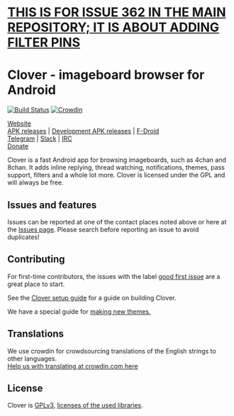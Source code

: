 # [THIS IS FOR ISSUE 362 IN THE MAIN REPOSITORY; IT IS ABOUT ADDING FILTER PINS](https://github.com/Floens/Clover/issues/362)



# Clover - imageboard browser for Android  

[![Build Status](https://travis-ci.org/Floens/Clover.svg?branch=dev)](https://travis-ci.org/Floens/Clover)
[![Crowdin](https://d322cqt584bo4o.cloudfront.net/clover/localized.svg)](https://crowdin.com/project/clover)

[Website](http://floens.github.io/Clover/)  
[APK releases](https://floens.github.io/Clover/#releases) | [Development APK releases](https://floens.github.io/Clover/#dev) | [F-Droid](https://floens.github.io/Clover/#fdroid)  
[Telegram](https://t.me/cloverapp) | [Slack](https://join.slack.com/t/uchan/shared_invite/enQtMjkyOTM3NDczNTcxLTNkMzljNDUyNjkzNjEwOTNkZTljZWQ3ZDNmNWUyMTY2YTAwNzBhNmI3YTg1YmNjMDQxZTgzMTM2YzE2YzRhMGI) | [IRC](https://webchat.freenode.net/?url=irc:///#Clover)  
[Donate](https://floens.github.io/Clover/#donate)  

Clover is a fast Android app for browsing imageboards, such as 4chan and 8chan. It adds inline replying, thread watching, notifications, themes, pass support, filters and a whole lot more. Clover is licensed under the GPL and will always be free.

## Issues and features
Issues can be reported at one of the contact places noted above or here at the [Issues page](https://github.com/Floens/Clover/issues). Please search before reporting an issue to avoid duplicates!    


## Contributing
For first-time contributors, the issues with the label [good first issue](https://github.com/Floens/Clover/issues?q=is%3Aissue+is%3Aopen+label%3A%22good+first+issue%22) are a great place to start.  

See the [Clover setup guide](https://github.com/Floens/Clover/wiki/Building-Clover) for a guide on building Clover.  

We have a special guide for [making new themes.](https://github.com/Floens/Clover/wiki/Adding-a-new-theme)


## Translations
We use crowdin for crowdsourcing translations of the English strings to other languages.  
[Help us with translating at crowdin.com here](https://crowdin.com/project/clover)  


## License
Clover is [GPLv3](https://github.com/Floens/Clover/blob/master/COPYING.txt), [licenses of the used libraries](https://github.com/Floens/Clover/blob/dev/Clover/app/src/main/assets/html/licenses.html).
